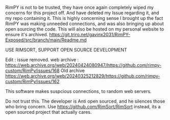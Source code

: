 RimPY is not to be trusted, they have once again completely wiped my concerns for this project off. And have deleted my Issue regarding it, and my repo containing it.
This is highly concerning sense I brought up the fact RimPY was making unneeded connections, and was also bringing up about open sourcing the code.
This will also be hosted on my personal website to ensure it's archived.
https://git.triro.net/gavinx2031/RimPY-Exposed/src/branch/main/Readme.md

USE RIMSORT, SUPPORT OPEN SOURCE DEVELOPMENT

Edit : issue removed.
web archive : https://web.archive.org/web/20240424080947/https://github.com/rimpy-custom/RimPy/issues/168
Old archive https://web.archive.org/web/20240325212829/https://github.com/rimpy-custom/RimPy/issues/162

This software makes suspcious connections, to random web servers. 

Do not trust this. The developer is Anti open sourced, and he silences those who bring concern.
Use https://github.com/RimSort/RimSort instead, its a open sourced project that actually cares.
